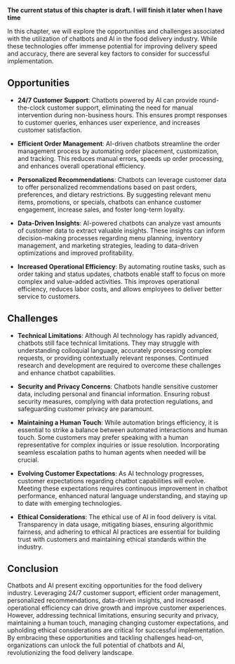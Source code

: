 **The current status of this chapter is draft. I will finish it later when I have time**

In this chapter, we will explore the opportunities and challenges associated with the utilization of chatbots and AI in the food delivery industry. While these technologies offer immense potential for improving delivery speed and accuracy, there are several key factors to consider for successful implementation.

**Opportunities**
-----------------

* **24/7 Customer Support**: Chatbots powered by AI can provide round-the-clock customer support, eliminating the need for manual intervention during non-business hours. This ensures prompt responses to customer queries, enhances user experience, and increases customer satisfaction.

* **Efficient Order Management**: AI-driven chatbots streamline the order management process by automating order placement, customization, and tracking. This reduces manual errors, speeds up order processing, and enhances overall operational efficiency.

* **Personalized Recommendations**: Chatbots can leverage customer data to offer personalized recommendations based on past orders, preferences, and dietary restrictions. By suggesting relevant menu items, promotions, or specials, chatbots can enhance customer engagement, increase sales, and foster long-term loyalty.

* **Data-Driven Insights**: AI-powered chatbots can analyze vast amounts of customer data to extract valuable insights. These insights can inform decision-making processes regarding menu planning, inventory management, and marketing strategies, leading to data-driven optimizations and improved profitability.

* **Increased Operational Efficiency**: By automating routine tasks, such as order taking and status updates, chatbots enable staff to focus on more complex and value-added activities. This improves operational efficiency, reduces labor costs, and allows employees to deliver better service to customers.

**Challenges**
--------------

* **Technical Limitations**: Although AI technology has rapidly advanced, chatbots still face technical limitations. They may struggle with understanding colloquial language, accurately processing complex requests, or providing contextually relevant responses. Continued research and development are required to overcome these challenges and enhance chatbot capabilities.

* **Security and Privacy Concerns**: Chatbots handle sensitive customer data, including personal and financial information. Ensuring robust security measures, complying with data protection regulations, and safeguarding customer privacy are paramount.

* **Maintaining a Human Touch**: While automation brings efficiency, it is essential to strike a balance between automated interactions and human touch. Some customers may prefer speaking with a human representative for complex inquiries or issue resolution. Incorporating seamless escalation paths to human agents when needed will be crucial.

* **Evolving Customer Expectations**: As AI technology progresses, customer expectations regarding chatbot capabilities will evolve. Meeting these expectations requires continuous improvement in chatbot performance, enhanced natural language understanding, and staying up to date with emerging technologies.

* **Ethical Considerations**: The ethical use of AI in food delivery is vital. Transparency in data usage, mitigating biases, ensuring algorithmic fairness, and adhering to ethical AI practices are essential for building trust with customers and maintaining ethical standards within the industry.

**Conclusion**
--------------

Chatbots and AI present exciting opportunities for the food delivery industry. Leveraging 24/7 customer support, efficient order management, personalized recommendations, data-driven insights, and increased operational efficiency can drive growth and improve customer experiences. However, addressing technical limitations, ensuring security and privacy, maintaining a human touch, managing changing customer expectations, and upholding ethical considerations are critical for successful implementation. By embracing these opportunities and tackling challenges head-on, organizations can unlock the full potential of chatbots and AI, revolutionizing the food delivery landscape.

